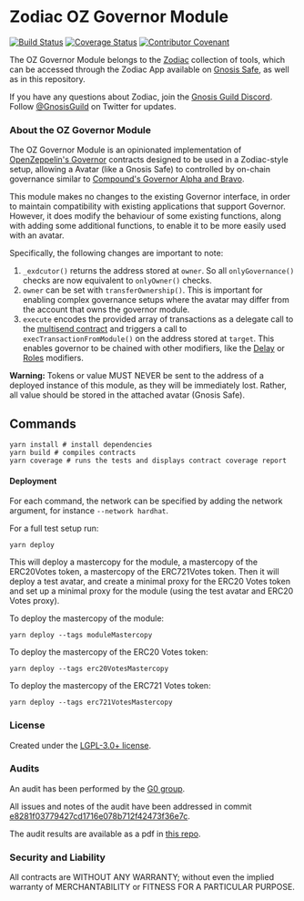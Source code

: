 # Zodiac OZ Governor Module

[![Build Status](https://github.com/gnosis/zodiac-module-oz-governor/actions/workflows/ci.yml/badge.svg)](https://github.com/gnosis/zodiac-module-oz-governor/actions/workflows/ci.yml)
[![Coverage Status](https://coveralls.io/repos/github/gnosis/zodiac-module-oz-governor/badge.svg?branch=main&cache_bust=1)](https://coveralls.io/github/gnosis/zodiac-module-bridge?branch=main)
[![Contributor Covenant](https://img.shields.io/badge/Contributor%20Covenant-2.1-4baaaa.svg)](https://github.com/gnosis/CODE_OF_CONDUCT)

The OZ Governor Module belongs to the [Zodiac](https://github.com/gnosis/zodiac) collection of tools, which can be accessed through the Zodiac App available on [Gnosis Safe](https://gnosis-safe.io/), as well as in this repository.

If you have any questions about Zodiac, join the [Gnosis Guild Discord](https://discord.gg/wwmBWTgyEq). Follow [@GnosisGuild](https://twitter.com/gnosisguild) on Twitter for updates.

### About the OZ Governor Module

The OZ Governor Module is an opinionated implementation of [OpenZeppelin's Governor](https://docs.openzeppelin.com/contracts/4.x/api/governance) contracts designed to be used in a Zodiac-style setup, allowing a Avatar (like a Gnosis Safe) to controlled by on-chain governance similar to [Compound's Governor Alpha and Bravo](https://compound.finance/docs/governance).

This module makes no changes to the existing Governor interface, in order to maintain compatibility with existing applications that support Governor. However, it does modify the behaviour of some existing functions, along with adding some additional functions, to enable it to be more easily used with an avatar.

Specifically, the following changes are important to note:
1. `_exdcutor()` returns the address stored at `owner`. So all `onlyGovernance()` checks are now equivalent to `onlyOwner()` checks.
2. `owner` can be set with `transferOwnership()`. This is important for enabling complex governance setups where the avatar may differ from the account that owns the governor module.
4. `execute` encodes the provided array of transactions as a delegate call to the [multisend contract](https://github.com/safe-global/safe-contracts/blob/main/contracts/libraries/MultiSend.sol) and triggers a call to `execTransactionFromModule()` on the address stored at `target`. This enables governor to be chained with other modifiers, like the [Delay](https://github.com/gnosis/zodiac-modifier-delay/) or [Roles](https://github.com/gnosis/zodiac-modifier-roles/) modifiers.

**Warning:** Tokens or value MUST NEVER be sent to the address of a deployed instance of this module, as they will be immediately lost. Rather, all value should be stored in the attached avatar (Gnosis Safe).

## Commands
```
yarn install # install dependencies
yarn build # compiles contracts
yarn coverage # runs the tests and displays contract coverage report
```

#### Deployment

For each command, the network can be specified by adding the network argument, for instance `--network hardhat`.

For a full test setup run:

```
yarn deploy
```

This will deploy a mastercopy for the module, a mastercopy of the ERC20Votes token, a mastercopy of the ERC721Votes token. Then it will deploy a test avatar, and create a minimal proxy for the ERC20 Votes token and set up a minimal proxy for the module (using the test avatar and ERC20 Votes proxy).

To deploy the mastercopy of the module:

```
yarn deploy --tags moduleMastercopy
```

To deploy the mastercopy of the ERC20 Votes token:

```
yarn deploy --tags erc20VotesMastercopy
```

To deploy the mastercopy of the ERC721 Votes token:

```
yarn deploy --tags erc721VotesMastercopy
```
### License

Created under the [LGPL-3.0+ license](LICENSE).

### Audits

An audit has been performed by the [G0 group](https://github.com/g0-group).

All issues and notes of the audit have been addressed in commit [e8281f03779427cd1716e078b712f42473f36e7c](https://github.com/gnosis/zodiac-module-oz-governor/tree/e8281f03779427cd1716e078b712f42473f36e7c/contracts).

The audit results are available as a pdf in [this repo](audits/ZodiacOZGovernorModuleModuleNov2022.pdf).

### Security and Liability

All contracts are WITHOUT ANY WARRANTY; without even the implied warranty of MERCHANTABILITY or FITNESS FOR A PARTICULAR PURPOSE.
